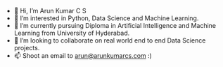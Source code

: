 - 👋 Hi, I’m Arun Kumar C S
- 👀 I’m interested in Python, Data Science and Machine Learning.
- 🌱 I’m currently pursuing Diploma in Artificial Intelligence and Machine Learning from University of Hyderabad.
- 💞️ I’m looking to collaborate on real world end to end Data Science projects.
- 📫 Shoot an email to arun@arunkumarcs.com :)

<!---
arun-kumar-c-s/arun-kumar-c-s is a ✨ special ✨ repository because its `README.md` (this file) appears on your GitHub profile.
You can click the Preview link to take a look at your changes.
--->
